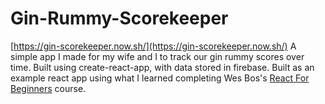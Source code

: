 # Gin-Rummy-Scorekeeper

[https://gin-scorekeeper.now.sh/](https://gin-scorekeeper.now.sh/)
A simple app I made for my wife and I to track our gin rummy scores over time. Built using create-react-app, with data stored in firebase. Built as an example react app using what I learned completing Wes Bos's [React For Beginners](https://reactforbeginners.com/) course.

